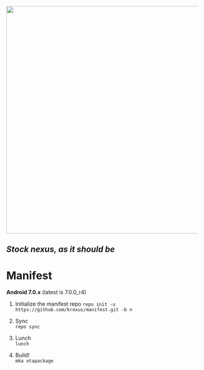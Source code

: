 <p align="center">
  <img src="https://raw.github.com/krexus/manifest/n/krexus-logo.png" width="600">
</p>


*Stock nexus, as it should be*
------------------------------

Manifest
========

**Android 7.0.x** (latest is 7.0.0_r4)

1. Initialize the manifest repo	
`repo init -u https://github.com/krexus/manifest.git -b n`

2. Sync		
`repo sync`

3. Lunch		
`lunch`

4. Build!		
`mka otapackage`
